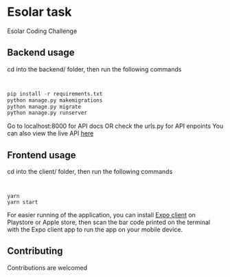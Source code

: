 # Esolar task

Esolar Coding Challenge

## Backend usage

cd into the backend/ folder, then run the following commands

```python


pip install -r requirements.txt
python manage.py makemigrations
python manage.py migrate
python manage.py runserver
```

Go to localhost:8000 for API docs OR check the urls.py for API enpoints You can
also view the live API [here](https://esolar-backend.herokuapp.com/)

## Frontend usage

cd into the client/ folder, then run the following commands

```node


yarn
yarn start
```

For easier running of the application, you can install
[Expo client](https://play.google.com/store/apps/details?id=host.exp.exponent&hl=en)
on Playstore or Apple store, then scan the bar code printed on the terminal with
the Expo client app to run the app on your mobile device.

## Contributing

Contributions are welcomed
